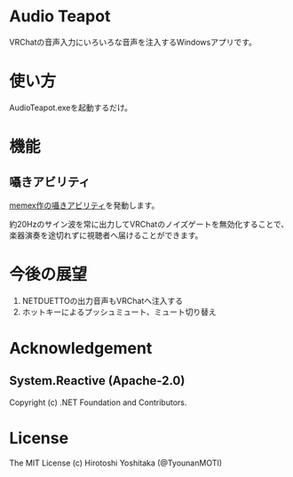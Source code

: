# Audio Teapot
VRChatの音声入力にいろいろな音声を注入するWindowsアプリです。

# 使い方
AudioTeapot.exeを起動するだけ。

# 機能
## 囁きアビリティ
[memex作の囁きアビリティ](https://memex.booth.pm/items/1177208)を発動します。

約20Hzのサイン波を常に出力してVRChatのノイズゲートを無効化することで、楽器演奏を途切れずに視聴者へ届けることができます。

# 今後の展望
1. NETDUETTOの出力音声もVRChatへ注入する
2. ホットキーによるプッシュミュート、ミュート切り替え

# Acknowledgement
## System.Reactive (Apache-2.0)
Copyright (c) .NET Foundation and Contributors.

# License
The MIT License (c) Hirotoshi Yoshitaka (@TyounanMOTI)
